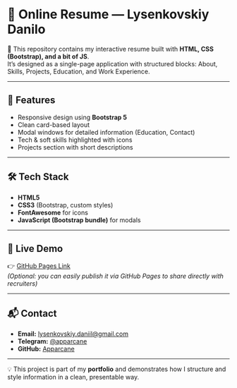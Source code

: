 # 💼 Online Resume — Lysenkovskiy Danilo

📌 This repository contains my interactive resume built with **HTML, CSS (Bootstrap), and a bit of JS**.  
It’s designed as a single-page application with structured blocks: About, Skills, Projects, Education, and Work Experience.  

---

## 🚀 Features
- Responsive design using **Bootstrap 5**
- Clean card-based layout
- Modal windows for detailed information (Education, Contact)
- Tech & soft skills highlighted with icons
- Projects section with short descriptions

---

## 🛠️ Tech Stack
- **HTML5**
- **CSS3** (Bootstrap, custom styles)
- **FontAwesome** for icons
- **JavaScript (Bootstrap bundle)** for modals

---

## 🔗 Live Demo
👉 [GitHub Pages Link](https://apparcane.github.io/resume/)  
*(Optional: you can easily publish it via GitHub Pages to share directly with recruiters)*

---

## 📬 Contact
- **Email:** [lysenkovskiy.daniil@gmail.com](mailto:lysenkovskiy.daniil@gmail.com)  
- **Telegram:** [@apparcane](https://t.me/apparcane)  
- **GitHub:** [Apparcane](https://github.com/Apparcane)

---
💡 This project is part of my **portfolio** and demonstrates how I structure and style information in a clean, presentable way.
